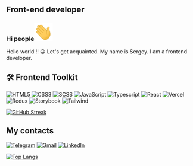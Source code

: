 ## Front-end developer

### Hi people<img src="img/hello.gif" width="50px" style="max-width:50%;">

<p>Hello world!!! 😀 Let's get acquainted. My name is Sergey.
I am a frontend developer.
</p>

<h2>🛠 Frontend Toolkit </h2>

![HTML5](https://camo.githubusercontent.com/642a403e64839cd14bb40564ffd6854d51c71e71ae422bbf69a5508b71e46351/68747470733a2f2f696d672e736869656c64732e696f2f62616467652f2d48544d4c2d3039303930393f7374796c653d666f722d7468652d6261646765266c6f676f3d48544d4c266c6f676f436f6c6f723d653334633236)
![CSS3](https://camo.githubusercontent.com/5629091ac8145d1d6e554d72ffb00373abb8c649203ffd49fec82fa7e665f465/68747470733a2f2f696d672e736869656c64732e696f2f62616467652f2d4353532d3039303930393f7374796c653d666f722d7468652d6261646765266c6f676f3d435353266c6f676f436f6c6f723d333137386336)
![SCSS](https://camo.githubusercontent.com/aeef49029ecb4e6f1cec6bdec4543ba29593daff357b8144210da2896beaebfd/68747470733a2f2f696d672e736869656c64732e696f2f62616467652f2d534353532d3039303930393f7374796c653d666f722d7468652d6261646765266c6f676f3d53435353266c6f676f436f6c6f723d653334633236)
![JavaScript](https://camo.githubusercontent.com/def5631dc0c4998ca6cdfc520f7239748646fba336c3161fb9deb81ab4d76a87/68747470733a2f2f696d672e736869656c64732e696f2f62616467652f2d4a6176617363726970742d3039303930393f7374796c653d666f722d7468652d6261646765266c6f676f3d6a617661736372697074266c6f676f436f6c6f723d663165303561)
![Typescript](https://camo.githubusercontent.com/6105a5845bce268b2b1ebd897d039e9f7bc4863f75e6aa262bda4d999b2f69fd/68747470733a2f2f696d672e736869656c64732e696f2f62616467652f2d547970657363726970742d3039303930393f7374796c653d666f722d7468652d6261646765266c6f676f3d74797065736372697074266c6f676f436f6c6f723d333137386336)
![React](https://img.shields.io/badge/react-%2320232a.svg?style=for-the-badge&logo=react&logoColor=%2361DAFB)
![Vercel](https://img.shields.io/badge/Vercel-000000?style=for-the-badge&logo=vercel&logoColor=white)
![Redux](https://img.shields.io/badge/Redux-593D88?style=for-the-badge&logo=redux&logoColor=white)
![Storybook](https://img.shields.io/badge/storybook-FF4785?style=for-the-badge&logo=storybook&logoColor=white)
![Tailwind](https://img.shields.io/badge/Tailwind_CSS-38B2AC?style=for-the-badge&logo=tailwind-css&logoColor=white)

[![GitHub Streak](https://github-readme-streak-stats.herokuapp.com?user=SergeyShurkhovetckii&border_radius=5)](https://git.io/streak-stats)

<h2>My contacts</h2>

<a href="https://t.me/Shurkhovetskii_Sergey">![Telegram](https://img.shields.io/badge/Telegram-2CA5E0?style=for-the-badge&logo=telegram&logoColor=white)</a>
<a href="mailto:sshurkhovetskii@gmail.com">![Gmail](https://img.shields.io/badge/Gmail-D14836?style=for-the-badge&logo=gmail&logoColor=white)</a>
<a href="https://www.linkedin.com/in/sergey-shurkhovetskii-13183a256/">![LinkedIn](https://img.shields.io/badge/linkedin-%230077B5.svg?style=for-the-badge&logo=linkedin&logoColor=white)</a>

[![Top Langs](https://github-readme-stats.vercel.app/api/top-langs/?SergeyShurkhovetckii=your-github-SergeyShurkhovetckii&layout=compact&theme=vision-friendly-dark)](https://github.com/anuraghazra/github-readme-stats)
